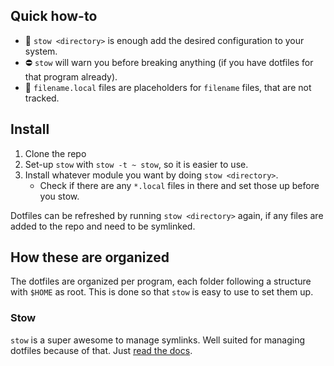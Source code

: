 ## Quick how-to

- 🚀 `stow <directory>` is enough add the desired configuration to your system.
- ⛔ `stow` will warn you before breaking anything (if you have dotfiles for that program already).
- 🔐 `filename.local` files are placeholders for `filename` files, that are not tracked.

## Install

1. Clone the repo
2. Set-up `stow` with `stow -t ~ stow`, so it is easier to use.
3. Install whatever module you want by doing `stow <directory>`.
   - Check if there are any `*.local` files in there and set those up before you stow.

Dotfiles can be refreshed by running `stow <directory>` again, if any files are added to the repo and need to be symlinked.

## How these are organized

The dotfiles are organized per program, each folder following a structure with `$HOME` as root.
This is done so that `stow` is easy to use to set them up.

### Stow

`stow` is a super awesome to manage symlinks.
Well suited for managing dotfiles because of that.
Just [read the docs](https://www.gnu.org/software/stow/manual/html_node/index.html).
